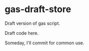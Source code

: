 # gas-draft-store
Draft version of gas script.

Draft code here.

Someday, I'll commit for common use.

